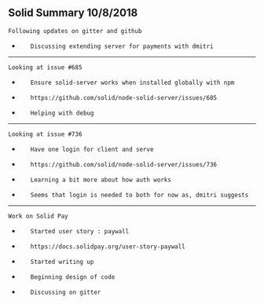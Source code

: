 Solid Summary 10/8/2018
---
    Following updates on gitter and github
-        Discussing extending server for payments with dmitri
---
    Looking at issue #685
-        Ensure solid-server works when installed globally with npm
-        https://github.com/solid/node-solid-server/issues/685
-        Helping with debug
---
    Looking at issue #736
-        Have one login for client and serve
-        https://github.com/solid/node-solid-server/issues/736
-        Learning a bit more about how auth works
-        Seems that login is needed to both for now as, dmitri suggests
---
    Work on Solid Pay
-        Started user story : paywall
-        https://docs.solidpay.org/user-story-paywall
-        Started writing up
-        Beginning design of code
-        Discussing on gitter
